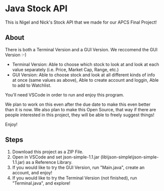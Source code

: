 # Java Stock API
This is Nigel and Nick's Stock API that we made for our APCS Final Project!

## About
There is both a Terminal Version and a GUI Version. We reccomend the GUI Version :-)
- Terminal Version: Able to choose which stock to look at and look at each value separately (i.e. Price, Market Cap, Range, etc.)
- GUI Version: Able to choose stock and look at all different kinds of info at once (same values as above), Able to create account and loggin, Able to add to Watchlist.

You'll need VSCode in order to run and enjoy this program.

We plan to work on this even after the due date to make this even better than it is now.
We also plan to make this Open Source, that way if there are people interested in this project, they will be able to freely suggest things!

Enjoy!

## Steps
1. Download this project as a ZIP File.
2. Open in VSCode and set json-simple-1.1.jar (lib\json-simple\json-simple-1.1.jar) as a Reference Library.
3. If you would like to try the GUI Version, run "Main.java", create an account, and enjoy!
4. If you would like to try the Terminal Version (not finished), run "Terminal.java", and explore!
